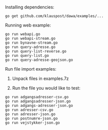 
Installing dependencies:

```go get github.com/klauspost/dawa/examples/...```


Running web example:
```
go run webapi.go
go run webapi-stream.go
go run bynavne-stream.go
go run query-adresse.go
go run query-list-reverse.go
go run query-list.go
go run query-adresse-geojson.go
```
Run file import examples:

1) Unpack files in examples.7z

2) Run the file you would like to test:
```
go run adgangsadresser-csv.go
go run adgangsadresser-json.go
go run adgangs-adresser-json.go
go run adresser-csv.go
go run adresser-json.go
go run postnumre-json.go
go run vejstykker-json.go
```